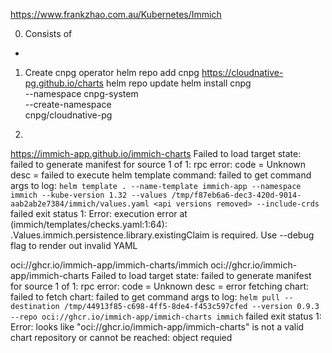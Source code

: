 https://www.frankzhao.com.au/Kubernetes/Immich

0. Consists of
- 


1. Create cnpg operator
helm repo add cnpg https://cloudnative-pg.github.io/charts
helm repo update
helm install cnpg \
  --namespace cnpg-system \
  --create-namespace \
  cnpg/cloudnative-pg

2.



https://immich-app.github.io/immich-charts
Failed to load target state: failed to generate manifest for source 1 of 1: rpc error: code = Unknown desc = failed to execute helm template command: failed to get command args to log: `helm template . --name-template immich-app --namespace immich --kube-version 1.32 --values /tmp/f87eb6a6-dec3-420d-9014-aab2ab2e7384/immich/values.yaml <api versions removed> --include-crds` failed exit status 1: Error: execution error at (immich/templates/checks.yaml:1:64): .Values.immich.persistence.library.existingClaim is required. Use --debug flag to render out invalid YAML

oci://ghcr.io/immich-app/immich-charts/immich
oci://ghcr.io/immich-app/immich-charts
Failed to load target state: failed to generate manifest for source 1 of 1: rpc error: code = Unknown desc = error fetching chart: failed to fetch chart: failed to get command args to log: `helm pull --destination /tmp/44913f85-c698-4ff5-8de4-f453c597cfed --version 0.9.3 --repo oci://ghcr.io/immich-app/immich-charts immich` failed exit status 1: Error: looks like "oci://ghcr.io/immich-app/immich-charts" is not a valid chart repository or cannot be reached: object requied